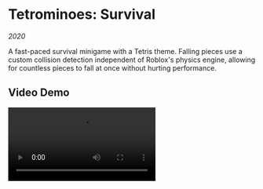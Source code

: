 # Tetrominoes: Survival
*2020*

A fast-paced survival minigame with a Tetris theme. 
Falling pieces use a custom collision detection independent of Roblox's physics engine,
allowing for countless pieces to fall at once without hurting performance.

## Video Demo
![Singleplayer Demo](/media/tetrominoes_survival/demo.mp4)